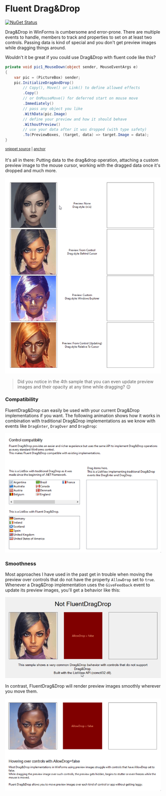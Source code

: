 # Fluent Drag&Drop

[![NuGet Status](https://img.shields.io/nuget/v/FluentDragDrop.svg)](https://www.nuget.org/packages/FluentDragDrop/)

Drag&Drop in WinForms is cumbersome and error-prone. There are multiple events to handle, members to track and properties to set on at least two controls. Passing data is kind of special and you don't get preview images while dragging things around.

Wouldn't it be great if you could use Drag&Drop with fluent code like this?

<!-- snippet: Usage -->
<a id='snippet-usage'></a>
```cs
private void pic1_MouseDown(object sender, MouseEventArgs e)
{
    var pic = (PictureBox) sender;
    pic.InitializeDragAndDrop()
        // Copy(), Move() or Link() to define allowed effects
        .Copy()
        // or OnMouseMove() for deferred start on mouse move
        .Immediately()
        // pass any object you like
        .WithData(pic.Image)
        // define your preview and how it should behave
        .WithoutPreview()
        // use your data after it was dropped (with type safety)
        .To(PreviewBoxes, (target, data) => target.Image = data);
}
```
<sup><a href='/src/FluentDragDropExample/TestForm.cs#L17-L33' title='File snippet `usage` was extracted from'>snippet source</a> | <a href='#snippet-usage' title='Navigate to start of snippet `usage`'>anchor</a></sup>
<!-- endSnippet -->

It's all in there: Putting data to the drag&drop operation, attaching a custom preview image to the mouse cursor, working with the dragged data once it's dropped and much more.

![Screenshot](doc/PreviewDragStyles.gif)

> Did you notice in the 4th sample that you can even update preview images and their opacity at any time while dragging? 😉

### Compatibility

FluentDrag&Drop can easily be used with your current Drag&Drop implementations if you want. The following animation shows how it works in combination with traditional Drag&Drop implementations as we know with events like `DragEnter`, `DragOver` and `DragDrop`:

![Screenshot](doc/Compatibility.gif)

### Smoothness

Most approaches I have used in the past get in trouble when moving the preview over controls that do not have the property `AllowDrop` set to `true`. Whenever a Drag&Drop implementation uses the `GiveFeedback` event to update its preview images, you'll get a behavior like this:

![Screenshot](doc/AllowDropFalseWithoutFluent.gif)

In contrast, FluentDrag&Drop will render preview images smoothly wherever you move them.

![Screenshot](doc/AllowDropFalse.gif)
